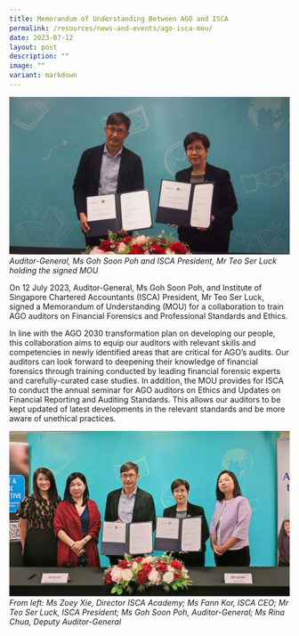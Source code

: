 ```yaml
---
title: Memorandum of Understanding Between AGO and ISCA
permalink: /resources/news-and-events/ago-isca-mou/
date: 2023-07-12
layout: post
description: ""
image: ""
variant: markdown
---
```

![](/images/News%20&%20Events%20Photos/2023/agoiscamou.jpg)
*Auditor-General, Ms Goh Soon Poh and ISCA President, Mr Teo Ser Luck holding the signed MOU*

On 12 July 2023, Auditor-General, Ms Goh Soon Poh, and Institute of Singapore Chartered Accountants (ISCA) President, Mr Teo Ser Luck, signed a Memorandum of Understanding (MOU) for a collaboration to train AGO auditors on Financial Forensics and Professional Standards and Ethics.  
  
In line with the AGO 2030 transformation plan on developing our people, this collaboration aims to equip our auditors with relevant skills and competencies in newly identified areas that are critical for AGO’s audits. Our auditors can look forward to deepening their knowledge of financial forensics through training conducted by leading financial forensic experts and carefully-curated case studies. In addition, the MOU provides for ISCA to conduct the annual seminar for AGO auditors on Ethics and Updates on Financial Reporting and Auditing Standards. This allows our auditors to be kept updated of latest developments in the relevant standards and be more aware of unethical practices.

![](/images/News%20&%20Events%20Photos/2023/agoiscamou2.jpg)
*From left: Ms Zoey Xie, Director ISCA Academy; Ms Fann Kor, ISCA CEO; Mr Teo Ser Luck, ISCA President; Ms Goh Soon Poh, Auditor-General; Ms Rina Chua, Deputy Auditor-General*